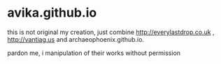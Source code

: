 # avika.github.io


this is not original my creation, just combine http://everylastdrop.co.uk , http://vantiag.us and archaeophoenix.github.io.


pardon me, i manipulation of their works without permission